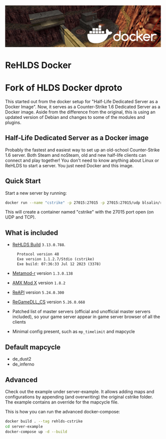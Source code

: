 ![banner](banner.png)

# ReHLDS Docker

# Fork of HLDS Docker dproto

This started out from the docker setup for "Half-Life Dedicated Server as a Docker Image". Now, it serves as a Counter-Strike 1.6 Dedicated Server as a Docker image.
Aside from the difference from the original, this is using an updated version of Debian and changes to some of the modules and plugins.

## Half-Life Dedicated Server as a Docker image

Probably the fastest and easiest way to set up an old-school Counter-Strike 1.6 server.
Both Steam and noSteam, old and new
half-life clients can connect and play together! You don't need to know
anything about Linux or ReHLDS to start a server. You just need Docker and
this image.

## Quick Start

Start a new server by running:

```bash
docker run --name "cstrike" -p 27015:27015 -p 27015:27015/udp blsalin/rehlds-cstrike
```

This will create a container named "cstrike" with the 27015 port open (on UDP and TCP).

## What is included

* [ReHLDS Build](https://github.com/dreamstalker/rehlds) `3.13.0.788`.

  ```
    Protocol version 48
    Exe version 1.1.2.7/Stdio (cstrike)
    Exe build: 07:36:33 Jul 12 2023 (3378)

  ```

* [Metamod-r](https://github.com/theAsmodai/metamod-r) version `1.3.0.138`

* [AMX Mod X](https://github.com/alliedmodders/amxmodx) version `1.8.2`

* [ReAPI](https://github.com/s1lentq/reapi) version `5.24.0.300`
* [ReGameDLL_CS](https://github.com/s1lentq/ReGameDLL_CS) version `5.26.0.668`

* Patched list of master servers (official and unofficial master servers
  included), so your game server appear in game server browser of all the clients

* Minimal config present, such as `mp_timelimit` and mapcycle

## Default mapcycle

* de_dust2
* de_inferno

## Advanced

Check out the example under server-example. It allows adding maps and configurations by appending (and overwriting) the original cstrike folder.
The example contains an override for the mapcycle file.


This is how you can run the advanced docker-compose: 
```bash
docker build . --tag rehlds-cstrike
cd server-example
docker-compose up -d --build
```
